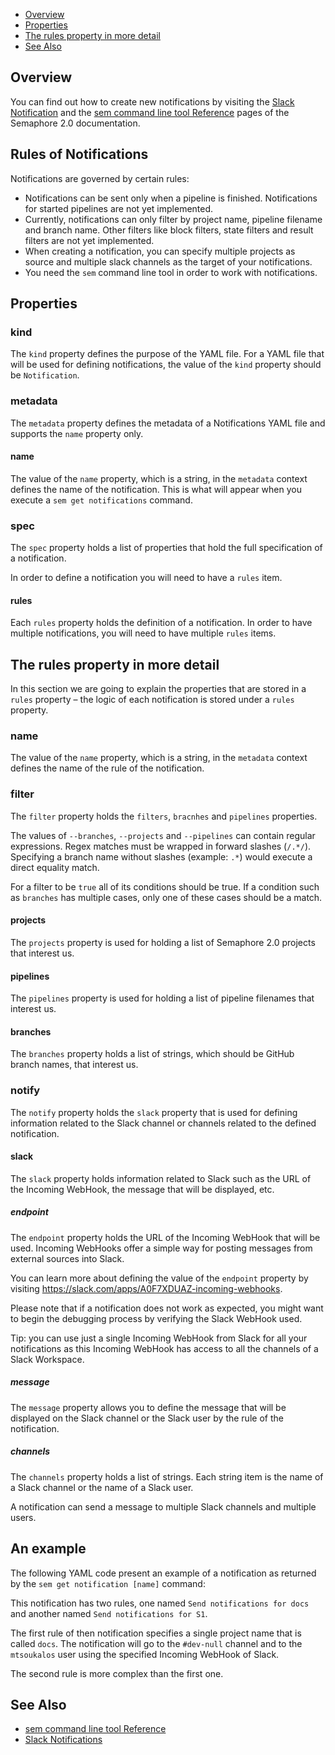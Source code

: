 
 * [Overview](#overview)
 * [Properties](#properties)
 * [The rules property in more detail](#the-rules-property-in-more-detail)
 * [See Also](#see-also)

## Overview

You can find out how to create new notifications by visiting the
[Slack Notification](https://docs.semaphoreci.com/article/91-slack-notifications)
and the [sem command line tool Reference](https://docs.semaphoreci.com/article/53-sem-reference)
pages of the Semaphore 2.0 documentation.

## Rules of Notifications

Notifications are governed by certain rules:

* Notifications can be sent only when a pipeline is finished. Notifications for
    started pipelines are not yet implemented.
* Currently, notifications can only filter by project name, pipeline filename
    and branch name. Other filters like block filters, state filters and result
    filters are not yet implemented.
* When creating a notification, you can specify multiple projects as source
    and multiple slack channels as the target of your notifications.
* You need the `sem` command line tool in order to work with notifications.

## Properties

### kind

The `kind` property defines the purpose of the YAML file. For a YAML file that
will be used for defining notifications, the value of the `kind` property should
be `Notification`.

### metadata

The `metadata` property defines the metadata of a Notifications YAML file and
supports the `name` property only.

#### name

The value of the `name` property, which is a string, in the `metadata` context
defines the name of the notification. This is what will appear when you execute
a `sem get notifications` command.

### spec

The `spec` property holds a list of properties that hold the full specification
of a notification.

In order to define a notification you will need to have a `rules` item.

#### rules

Each `rules` property holds the definition of a notification. In order to have
multiple notifications, you will need to have multiple `rules` items.


## The rules property in more detail

In this section we are going to explain the properties that are stored in a
`rules` property – the logic of each notification is stored under a `rules`
property.

### name

The value of the `name` property, which is a string, in the `metadata` context
defines the name of the rule of the notification.

### filter

The `filter` property holds the `filters`, `bracnhes` and `pipelines`
properties.

The values of `--branches`, `--projects` and `--pipelines` can contain regular
expressions. Regex matches must be wrapped in forward slashes (`/.*/`).
Specifying a branch name without slashes (example: `.*`) would execute a direct
equality match.

For a filter to be `true` all of its conditions should be true. If a condition
such as `branches` has multiple cases, only one of these cases should be a
match.

#### projects

The `projects` property is used for holding a list of Semaphore 2.0 projects
that interest us.

#### pipelines

The `pipelines` property is used for holding a list of pipeline filenames that
interest us.

#### branches

The `branches` property holds a list of strings, which should be GitHub branch
names, that interest us.

### notify

The `notify` property holds the `slack` property that is used for defining
information related to the Slack channel or channels related to the defined
notification.

#### slack

The `slack` property holds information related to Slack such as the URL of the
Incoming WebHook, the message that will be displayed, etc.

##### endpoint

The `endpoint` property holds the URL of the Incoming WebHook that will be used.
Incoming WebHooks offer a simple way for posting messages from external sources
into Slack.

You can learn more about defining the value of the `endpoint` property by
visiting https://slack.com/apps/A0F7XDUAZ-incoming-webhooks.

Please note that if a notification does not work as expected, you might want to
begin the debugging process by verifying the Slack WebHook used.

Tip: you can use just a single Incoming WebHook from Slack for all your
notifications as this Incoming WebHook has access to all the channels of a
Slack Workspace.

##### message

The `message` property allows you to define the message that will be displayed
on the Slack channel or the Slack user by the rule of the notification.

##### channels

The `channels` property holds a list of strings. Each string item is the name
of a Slack channel or the name of a Slack user.

A notification can send a message to multiple Slack channels and multiple users.

## An example

The following YAML code present an example of a notification as returned by the
`sem get notification [name]` command:


This notification has two rules, one named `Send notifications for docs` and
another named `Send notifications for S1`.

The first rule of then notification specifies a single project name that is
called `docs`. The notification will go to the `#dev-null` channel and to the
`mtsoukalos` user using the specified Incoming WebHook of Slack.

The second rule is more complex than the first one.

## See Also

* [sem command line tool Reference](https://docs.semaphoreci.com/article/53-sem-reference)
* [Slack Notifications](https://docs.semaphoreci.com/article/91-slack-notifications)
